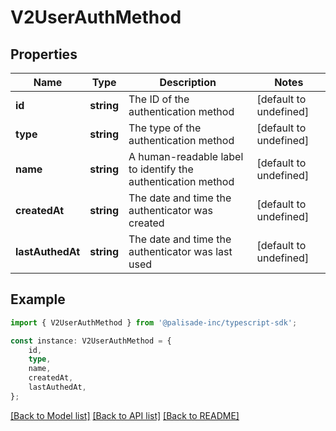 # V2UserAuthMethod


## Properties

Name | Type | Description | Notes
------------ | ------------- | ------------- | -------------
**id** | **string** | The ID of the authentication method | [default to undefined]
**type** | **string** | The type of the authentication method | [default to undefined]
**name** | **string** | A human-readable label to identify the authentication method | [default to undefined]
**createdAt** | **string** | The date and time the authenticator was created | [default to undefined]
**lastAuthedAt** | **string** | The date and time the authenticator was last used | [default to undefined]

## Example

```typescript
import { V2UserAuthMethod } from '@palisade-inc/typescript-sdk';

const instance: V2UserAuthMethod = {
    id,
    type,
    name,
    createdAt,
    lastAuthedAt,
};
```

[[Back to Model list]](../README.md#documentation-for-models) [[Back to API list]](../README.md#documentation-for-api-endpoints) [[Back to README]](../README.md)
